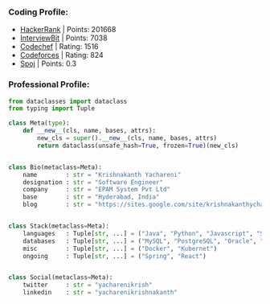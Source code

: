 <!--
**KrishnakanthYachareni/KrishnakanthYachareni** is a ✨ _special_ ✨ repository because its `README.md` (this file) appears on your GitHub profile.

Here are some ideas to get you started:

- 🔭 I’m currently working on ...
- 🌱 I’m currently learning ...
- 👯 I’m looking to collaborate on ...
- 🤔 I’m looking for help with ...
- 💬 Ask me about ...
- 📫 How to reach me: ...
- 😄 Pronouns: ...
- ⚡ Fun fact: ...
-->
### Coding Profile:
- [HackerRank](https://www.hackerrank.com/yacharenikrish?hr_r=1) | Points: 201668 
- [InterviewBit](https://www.interviewbit.com/profile/yacharenikrish) | Points: 7038
- [Codechef](https://www.codechef.com/users/yacharenikrish) | Rating: 1516
- [Codeforces](https://codeforces.com/profile/yacharenikrish) | Rating: 824
- [Spoj](https://www.spoj.com/users/yacharenikrish/) | Points: 0.3

### Professional Profile:
````python
from dataclasses import dataclass
from typing import Tuple

class Meta(type):
    def __new__(cls, name, bases, attrs):
        new_cls = super().__new__(cls, name, bases, attrs)
        return dataclass(unsafe_hash=True, frozen=True)(new_cls)


class Bio(metaclass=Meta):
    name        : str = "Krishnakanth Yachareni"
    designation : str = "Software Engineer"
    company     : str = "EPAM System Pvt Ltd"
    base        : str = "Hyderabad, India"
    blog        : str = "https://sites.google.com/site/krishnakanthychareni/home"


class Stack(metaclass=Meta):
    languages   : Tuple[str, ...] = ("Java", "Python", "Javascript", "Shell")
    databases   : Tuple[str, ...] = ("MySQL", "PostgreSQL", "Oracle", "NoSQL")
    misc        : Tuple[str, ...] = ("Docker", "Kubernet")
    ongoing     : Tuple[str, ...] = ("Spring", "React")


class Social(metaclass=Meta): 
    twitter     : str = "yacharenikrish"
    linkedin    : str = "yacharenikrishnakanth"
````
